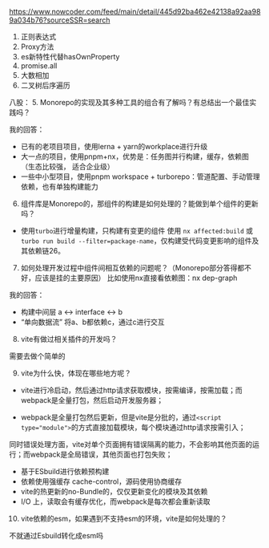 

<https://www.nowcoder.com/feed/main/detail/445d92ba462e42138a92aa989a034b76?sourceSSR=search>

1. 正则表达式
2. Proxy方法
3. es新特性代替hasOwnProperty
4. promise.all
5. 大数相加
6. 二叉树后序遍历


八股：
5. Monorepo的实现及其多种工具的组合有了解吗？有总结出一个最佳实践吗？

我的回答：
- 已有的老项目项目，使用lerna + yarn的workplace进行升级
- 大一点的项目，使用pnpm+nx，优势是：任务图并行构建，缓存，依赖图（生态比较强， 适合企业级）
- 一些中小型项目，使用pnpm workspace + turborepo：管道配置、手动管理依赖，也有单独构建能力

6. 组件库是Monorepo的，那组件的构建是如何处理的？能做到单个组件的更新吗？

- 使用`turbo`进行增量构建，只构建有变更的组件
使用 `nx affected:build` 或 `turbo run build --filter=package-name`，仅构建受代码变更影响的组件及其依赖链26。

7. 如何处理开发过程中组件间相互依赖的问题呢？（Monorepo部分答得都不好，应该是挂的主要原因）
比如使用nx直接看依赖图：nx dep-graph

我的回答：
- 构建中间层 a <-> interface <-> b
- “单向数据流” 将a、b都依赖c，通过c进行交互

8. vite有做过相关插件的开发吗？

需要去做个简单的

9. vite为什么快，体现在哪些地方呢？

- vite进行冷启动，然后通过http请求获取模块，按需编译，按需加载；而webpack是全量打包，然后启动开发服务器；

- webpack是全量打包然后更新，但是vite是分批的，通过`<script type="module">`的方式直接加载模块，每个模块通过http请求按需引入；

同时错误处理方面，vite对单个页面拥有错误隔离的能力，不会影响其他页面的运行；而webpack是全局错误，其他页面也打包失败；

- 基于ESbuild进行依赖预构建
- 依赖使用强缓存 cache-control，源码使用协商缓存
- vite的热更新的no-Bundle的，仅仅更新变化的模块及其依赖
- I/O 上，读取会有缓存优化，而webpack是每次都会重新读取

10. vite依赖的esm，如果遇到不支持esm的环境，vite是如何处理的？

不就通过Esbuild转化成esm吗